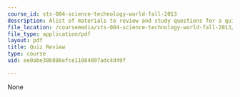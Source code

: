 ```yaml
---
course_id: sts-004-science-technology-world-fall-2013
description: Alist of materials to review and study questions for a quiz.
file_location: /coursemedia/sts-004-science-technology-world-fall-2013/ee0abe38b886efce11084097adc4d49f_MITSTS_004F13_quizprep.pdf
file_type: application/pdf
layout: pdf
title: Quiz Review
type: course
uid: ee0abe38b886efce11084097adc4d49f

---
```

None